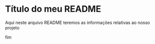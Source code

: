 # Título do meu README

Aqui neste arquivo README teremos as informações relativas ao nosso projeto

fim